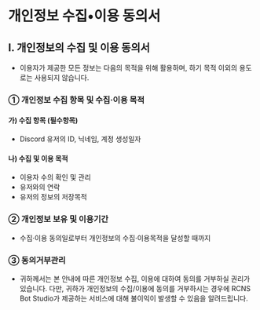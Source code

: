 # 개인정보 수집•이용 동의서
## Ⅰ. 개인정보의 수집 및 이용 동의서
 - 이용자가 제공한 모든 정보는 다음의 목적을 위해 활용하며, 하기 목적 이외의 용도로는 사용되지 않습니다.
### ① 개인정보 수집 항목 및 수집·이용 목적
#### 가) 수집 항목 (필수항목)
- Discord 유저의 ID, 닉네임, 계정 생성일자
#### 나) 수집 및 이용 목적
- 이용자 수의 확인 및 관리
- 유저와의 연락
- 유저의 정보의 저장목적
### ② 개인정보 보유 및 이용기간
 - 수집·이용 동의일로부터 개인정보의 수집·이용목적을 달성할 때까지
### ③ 동의거부관리
 - 귀하께서는 본 안내에 따른 개인정보 수집, 이용에 대하여 동의를 거부하실 권리가 있습니다. 다만,
귀하가 개인정보의 수집/이용에 동의를 거부하시는 경우에 RCNS Bot Studio가 제공하는 서비스에 대해 불이익이 발생할 수
있음을 알려드립니다.
